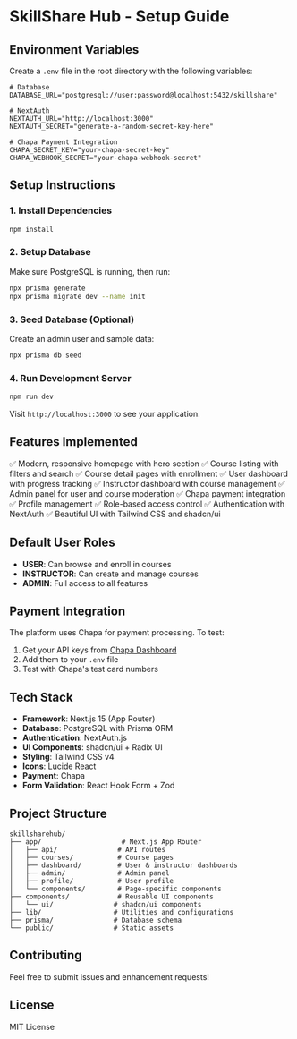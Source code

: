 # SkillShare Hub - Setup Guide

## Environment Variables

Create a `.env` file in the root directory with the following variables:

```env
# Database
DATABASE_URL="postgresql://user:password@localhost:5432/skillshare"

# NextAuth
NEXTAUTH_URL="http://localhost:3000"
NEXTAUTH_SECRET="generate-a-random-secret-key-here"

# Chapa Payment Integration
CHAPA_SECRET_KEY="your-chapa-secret-key"
CHAPA_WEBHOOK_SECRET="your-chapa-webhook-secret"
```

## Setup Instructions

### 1. Install Dependencies
```bash
npm install
```

### 2. Setup Database
Make sure PostgreSQL is running, then run:
```bash
npx prisma generate
npx prisma migrate dev --name init
```

### 3. Seed Database (Optional)
Create an admin user and sample data:
```bash
npx prisma db seed
```

### 4. Run Development Server
```bash
npm run dev
```

Visit `http://localhost:3000` to see your application.

## Features Implemented

✅ Modern, responsive homepage with hero section
✅ Course listing with filters and search
✅ Course detail pages with enrollment
✅ User dashboard with progress tracking
✅ Instructor dashboard with course management
✅ Admin panel for user and course moderation
✅ Chapa payment integration
✅ Profile management
✅ Role-based access control
✅ Authentication with NextAuth
✅ Beautiful UI with Tailwind CSS and shadcn/ui

## Default User Roles

- **USER**: Can browse and enroll in courses
- **INSTRUCTOR**: Can create and manage courses
- **ADMIN**: Full access to all features

## Payment Integration

The platform uses Chapa for payment processing. To test:

1. Get your API keys from [Chapa Dashboard](https://dashboard.chapa.co)
2. Add them to your `.env` file
3. Test with Chapa's test card numbers

## Tech Stack

- **Framework**: Next.js 15 (App Router)
- **Database**: PostgreSQL with Prisma ORM
- **Authentication**: NextAuth.js
- **UI Components**: shadcn/ui + Radix UI
- **Styling**: Tailwind CSS v4
- **Icons**: Lucide React
- **Payment**: Chapa
- **Form Validation**: React Hook Form + Zod

## Project Structure

```
skillsharehub/
├── app/                    # Next.js App Router
│   ├── api/               # API routes
│   ├── courses/           # Course pages
│   ├── dashboard/         # User & instructor dashboards
│   ├── admin/             # Admin panel
│   ├── profile/           # User profile
│   └── components/        # Page-specific components
├── components/            # Reusable UI components
│   └── ui/               # shadcn/ui components
├── lib/                  # Utilities and configurations
├── prisma/               # Database schema
└── public/               # Static assets
```

## Contributing

Feel free to submit issues and enhancement requests!

## License

MIT License
